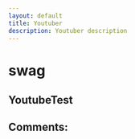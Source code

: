 ```yaml
---
layout: default
title: Youtuber
description: Youtuber description
---
```

# swag

## YoutubeTest




## Comments:

<script src="https://utteranc.es/client.js"
        repo="Paroyer/Comment" 
        issue-term="pathname"
        theme="github-dark"
        label="Comment"
        crossorigin="anonymous"
        async>
</script>  
